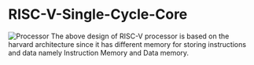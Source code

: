 # RISC-V-Single-Cycle-Core

![Processor](https://github.com/user-attachments/assets/29236283-612f-45ae-8042-68583b83bd2f)
The above design of RISC-V processor is based on the harvard architecture since it has different memory for storing instructions and data namely Instruction Memory and Data memory. 
